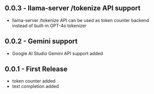 ## 0.0.3 - llama-server /tokenize API support

- llama-server /tokenize API can be used as token counter backend instead of built-in GPT-4o tokenizer

## 0.0.2 - Gemini support

- Google AI Studio Gemini API support added

## 0.0.1 - First Release

- token counter added
- text completion added
